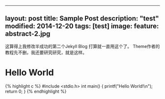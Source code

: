---
layout: post
title: Sample Post
description: "test"
modified: 2014-12-20
tags: [test]
image:
  feature: abstract-2.jpg
 ---
 这算得上我修改半成功的第二个Jekyll Blog
 打算就一直用这个了。
 Theme作者的教程先不删，我还要研究研究，就是这样。

 # Hello World
{% highlight c %}
 #include <stdio.h>
 int main()
 {
	printf("Hello World!\n"); 
	return 0;
 }
{% endhighlight %}
